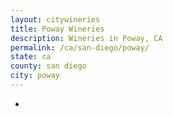 ```yaml
---
layout: citywineries
title: Poway Wineries
description: Wineries in Poway, CA
permalink: /ca/san-diego/poway/
state: ca
county: san diego
city: poway
---
```

-

